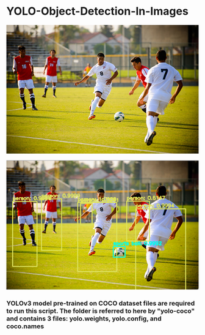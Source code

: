 # YOLO-Object-Detection-In-Images

![alt text](https://github.com/rohit-gpt/YOLO-Object-Detection-In-Images/blob/master/soccer.jpg)

![alt text](https://github.com/rohit-gpt/YOLO-Object-Detection-In-Images/blob/master/Result.png)


### YOLOv3 model pre-trained on COCO dataset files are required to run this script. The folder is referred to here by "yolo-coco" and contains 3 files: yolo.weights, yolo.config, and coco.names
